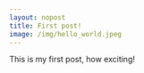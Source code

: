 ```yaml
---
layout: nopost
title: First post!
image: /img/hello_world.jpeg
---
```


This is my first post, how exciting!
